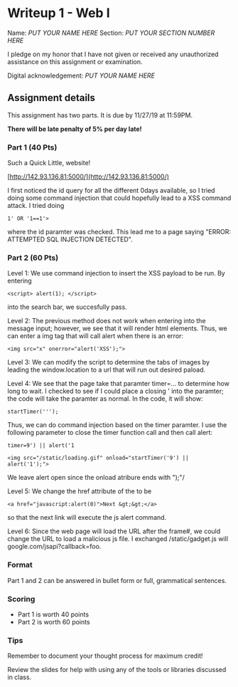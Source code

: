 # Writeup 1 - Web I

Name: *PUT YOUR NAME HERE*
Section: *PUT YOUR SECTION NUMBER HERE*

I pledge on my honor that I have not given or received any unauthorized assistance on this assignment or examination.

Digital acknowledgement: *PUT YOUR NAME HERE*


## Assignment details
This assignment has two parts. It is due by 11/27/19 at 11:59PM.

**There will be late penalty of 5% per day late!**

### Part 1 (40 Pts)

Such a Quick Little, website!

[http://142.93.136.81:5000/](http://142.93.136.81:5000/)

I first noticed the id query for all the different 0days available, so I tried doing some command injection that could hopefully lead to a XSS command attack. I tried doing

```
1' OR '1==1'>
```
where the id paramter was checked. This lead me to a page saying "ERROR: ATTEMPTED SQL INJECTION DETECTED".

### Part 2 (60 Pts)

Level 1: We use command injection to insert the XSS payload to be run. By entering 

```
<script> alert(1); </script>
```

into the search bar, we succesfully pass.

Level 2: The previous method does not work when entering into the message input; however, we see that it will render html elements. Thus, we can enter a img tag that will call alert when there is an error:

```
<img src="x" onerror="alert('XSS');">
```

Level 3: We can modify the script to determine the tabs of images by leading the window.location to a url that will run out desired paload.

Level 4: We see that the page take that paramter timer=... to determine how long to wait. I checked to see if I could place a closing ' into the paramter; the code will take the paramter as normal. In the code, it will show:

```
startTimer(''');
```

Thus, we can do command injection based on the timer paramter. I use the following parameter to close the timer function call and then call alert:

```
timer=9') || alert('1
```
```
<img src="/static/loading.gif" onload="startTimer('9') || alert('1');">
```

We leave alert open since the onload atribure ends with ");"/

Level 5: We change the href attribute of the <a> to be 
 
```
<a href="javascript:alert(0)">Next &gt;&gt;</a>
```

so that the next link will execute the js alert command.

Level 6: Since the web page will load the URL after the frame#, we could change the URL to load a malicious js file. I exchanged /static/gadget.js will google.com/jsapi?callback=foo. 

### Format

Part 1 and 2 can be answered in bullet form or full, grammatical sentences.

### Scoring

* Part 1 is worth 40 points
* Part 2 is worth 60 points

### Tips

Remember to document your thought process for maximum credit!

Review the slides for help with using any of the tools or libraries discussed in
class.

